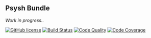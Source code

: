 ## Psysh Bundle
_Work in progress.._

[![GitHub license](https://img.shields.io/badge/license-MIT-blue.svg)](https://raw.githubusercontent.com/AlexMasterov/psysh-bundle/master/LICENSE)
[![Build Status](https://travis-ci.org/AlexMasterov/psysh-bundle.svg)](https://travis-ci.org/AlexMasterov/psysh-bundle)
[![Code Quality](https://scrutinizer-ci.com/g/AlexMasterov/psysh-bundle/badges/coverage.png?b=master)](https://scrutinizer-ci.com/g/AlexMasterov/psysh-bundle/?branch=master)
[![Code Coverage](https://scrutinizer-ci.com/g/AlexMasterov/psysh-bundle/badges/quality-score.png?b=master)](https://scrutinizer-ci.com/g/AlexMasterov/psysh-bundle/?branch=master)
